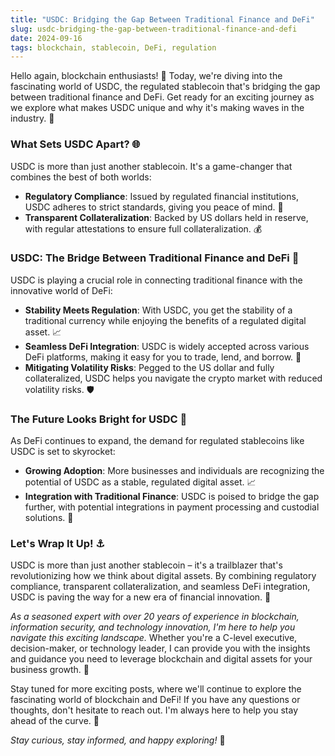 ```yaml
---
title: "USDC: Bridging the Gap Between Traditional Finance and DeFi"
slug: usdc-bridging-the-gap-between-traditional-finance-and-defi
date: 2024-09-16
tags: blockchain, stablecoin, DeFi, regulation
---
```


Hello again, blockchain enthusiasts! 🌟 Today, we're diving into the fascinating world of USDC, the regulated stablecoin that's bridging the gap between traditional finance and DeFi. Get ready for an exciting journey as we explore what makes USDC unique and why it's making waves in the industry. 🌊

### What Sets USDC Apart? 🌐

USDC is more than just another stablecoin. It's a game-changer that combines the best of both worlds:

- **Regulatory Compliance**: Issued by regulated financial institutions, USDC adheres to strict standards, giving you peace of mind. 💼
- **Transparent Collateralization**: Backed by US dollars held in reserve, with regular attestations to ensure full collateralization. 💰

### USDC: The Bridge Between Traditional Finance and DeFi 🌉

USDC is playing a crucial role in connecting traditional finance with the innovative world of DeFi:

- **Stability Meets Regulation**: With USDC, you get the stability of a traditional currency while enjoying the benefits of a regulated digital asset. 📈
- **Seamless DeFi Integration**: USDC is widely accepted across various DeFi platforms, making it easy for you to trade, lend, and borrow. 🔀
- **Mitigating Volatility Risks**: Pegged to the US dollar and fully collateralized, USDC helps you navigate the crypto market with reduced volatility risks. 🛡️

### The Future Looks Bright for USDC 🔮

As DeFi continues to expand, the demand for regulated stablecoins like USDC is set to skyrocket:

- **Growing Adoption**: More businesses and individuals are recognizing the potential of USDC as a stable, regulated digital asset. 📈
- **Integration with Traditional Finance**: USDC is poised to bridge the gap further, with potential integrations in payment processing and custodial solutions. 🤝

### Let's Wrap It Up! ⚓️

USDC is more than just another stablecoin – it's a trailblazer that's revolutionizing how we think about digital assets. By combining regulatory compliance, transparent collateralization, and seamless DeFi integration, USDC is paving the way for a new era of financial innovation. 🚀

*As a seasoned expert with over 20 years of experience in blockchain, information security, and technology innovation, I'm here to help you navigate this exciting landscape.* Whether you're a C-level executive, decision-maker, or technology leader, I can provide you with the insights and guidance you need to leverage blockchain and digital assets for your business growth. 🤝

Stay tuned for more exciting posts, where we'll continue to explore the fascinating world of blockchain and DeFi! If you have any questions or thoughts, don't hesitate to reach out. I'm always here to help you stay ahead of the curve. 💬

*Stay curious, stay informed, and happy exploring!* 🚀
